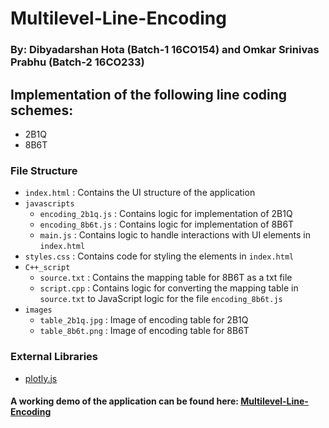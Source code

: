 # Multilevel-Line-Encoding

### By: Dibyadarshan Hota (Batch-1 16CO154) and Omkar Srinivas Prabhu (Batch-2 16CO233)

## Implementation of the following line coding schemes:
* 2B1Q
* 8B6T 

### File Structure
* `index.html` : Contains the UI structure of the application
* `javascripts`
    * `encoding_2b1q.js` : Contains logic for implementation of 2B1Q
    * `encoding_8b6t.js` : Contains logic for implementation of 8B6T
    * `main.js` : Contains logic to handle interactions with UI elements in `index.html`
* `styles.css` : Contains code for styling the elements in `index.html`
* `C++_script`
    * `source.txt` : Contains the mapping table for 8B6T as a txt file
    * `script.cpp` : Contains logic for converting the mapping table in `source.txt` to JavaScript logic for the file `encoding_8b6t.js`             
* `images`
    * `table_2b1q.jpg` : Image of encoding table for 2B1Q
    * `table_8b6t.png` : Image of encoding table for 8B6T
          

### External Libraries
* [plotly.js](https://github.com/plotly/plotly.js/)


#### A working demo of the application can be found here: [Multilevel-Line-Encoding](https://cse-projects.github.io/Multilevel-Line-Encoding/index.html)
